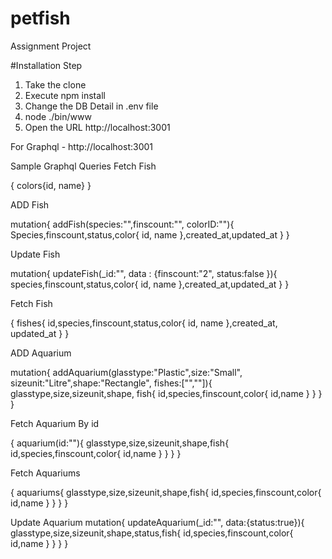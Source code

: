 # petfish
Assignment Project

#Installation Step
1. Take the clone
2. Execute npm install
3. Change the DB Detail in .env file
4. node ./bin/www
5. Open the URL http://localhost:3001


For Graphql - http://localhost:3001


Sample Graphql Queries
Fetch Fish

{
  colors{id, name}
}


ADD Fish

mutation{
  addFish(species:"",finscount:"", colorID:""){
    Species,finscount,status,color{
        id, name
    },created_at,updated_at
  }
}


Update Fish

mutation{
  updateFish(_id:"", data : {finscount:"2", status:false }){
    species,finscount,status,color{
        id, name
    },created_at,updated_at
  }
}

Fetch Fish

{
  fishes{
    id,species,finscount,status,color{
        id, name
    },created_at, updated_at
   }
}

ADD Aquarium

mutation{
  addAquarium(glasstype:"Plastic",size:"Small", sizeunit:"Litre",shape:"Rectangle",
    fishes:["",""]){
    glasstype,size,sizeunit,shape, fish{
      id,species,finscount,color{
        id,name
      }
    }
  }
}

Fetch Aquarium By id

{
  aquarium(id:""){
    glasstype,size,sizeunit,shape,fish{
      id,species,finscount,color{
        id,name
      }
    }
  }
}

Fetch Aquariums

{
  aquariums{
    glasstype,size,sizeunit,shape,fish{
      id,species,finscount,color{
        id,name
      }
    }
  }
}

Update Aquarium
mutation{
  updateAquarium(_id:"", data:{status:true}){
    glasstype,size,sizeunit,shape,status,fish{
      id,species,finscount,color{
        id,name
      }
    }
  }
}


